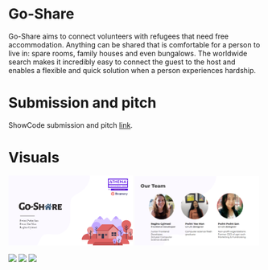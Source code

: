 # Go-Share

Go-Share aims to connect volunteers with refugees that need free accommodation. Anything can be shared that is comfortable for a person to live in: spare rooms, family houses and even bungalows. The worldwide search makes it incredibly easy to connect the guest to the host and enables a flexible and quick solution when a person experiences hardship.

# Submission and pitch
ShowCode submission and pitch [link](https://app.showcode.io/project/a97cc0be-c125-46a5-a96d-8f37a74e6866).

# Visuals
<p>
<img src="Presentation_1.png" width="49%" />
<img src="team.PNG"/ width="49%" />
</p>
<p>
<img src="demo1.gif" width="32%" />
<img src="demo2.gif" width="32%" />
<img src="demo3.gif" width="32%" />
</p>

